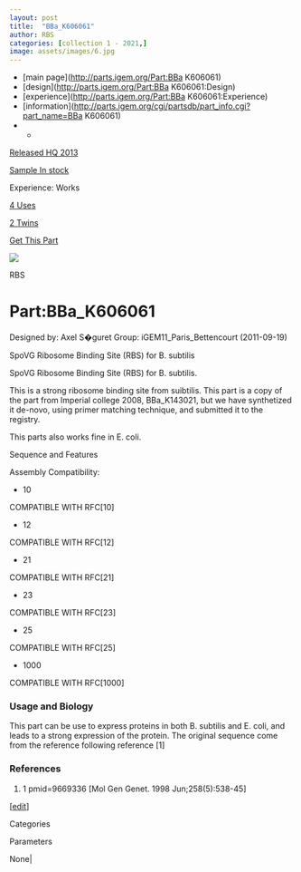 ```yaml
---
layout: post
title:  "BBa_K606061"
author: RBS
categories: [collection 1 - 2021,] 
image: assets/images/6.jpg
---
```



  * [main page](http://parts.igem.org/Part:BBa K606061)
  * [design](http://parts.igem.org/Part:BBa K606061:Design)
  * [experience](http://parts.igem.org/Part:BBa K606061:Experience)
  * [information](http://parts.igem.org/cgi/partsdb/part_info.cgi?part_name=BBa K606061)
  *   * 

[Released HQ 2013](http://parts.igem.org/Help:Part_Status_Box)

[Sample In stock](http://parts.igem.org/Help:Part_Status_Box)

Experience: Works

[4 Uses](http://parts.igem.org/partsdb/uses.cgi?part=BBa_K606061)

[2 Twins](http://parts.igem.org/partsdb/twin_info.cgi?part=BBa_K606061)

[ Get This Part](http://parts.igem.org/partsdb/get_part.cgi?part=BBa_K606061)

![](http://parts.igem.org/images/partbypart/icon_rbs.png)

RBS

# Part:BBa_K606061

Designed by: Axel S�guret   Group: iGEM11_Paris_Bettencourt   (2011-09-19)

SpoVG Ribosome Binding Site (RBS) for B. subtilis

SpoVG Ribosome Binding Site (RBS) for B. subtilis.

This is a strong ribosome binding site from suibtilis. This part is a copy of
the part from Imperial college 2008, BBa_K143021, but we have synthetized it
de-novo, using primer matching technique, and submitted it to the registry.

This parts also works fine in E. coli.

Sequence and Features

  

Assembly Compatibility:

  * 10

COMPATIBLE WITH RFC[10]

  * 12

COMPATIBLE WITH RFC[12]

  * 21

COMPATIBLE WITH RFC[21]

  * 23

COMPATIBLE WITH RFC[23]

  * 25

COMPATIBLE WITH RFC[25]

  * 1000

COMPATIBLE WITH RFC[1000]

  

### Usage and Biology

This part can be use to express proteins in both B. subtilis and E. coli, and
leads to a strong expression of the protein. The original sequence come from
the reference following reference [1]

### References

<biblio>

  1. 1 pmid=9669336 [Mol Gen Genet. 1998 Jun;258(5):538-45]

</biblio>

[[edit](http://parts.igem.org/partsdb/part_info.cgi?part_name=BBa_K606061)]

Categories

Parameters

None|

